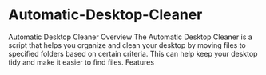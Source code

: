 # Automatic-Desktop-Cleaner
Automatic Desktop Cleaner Overview The Automatic Desktop Cleaner is a script that helps you organize and clean your desktop by moving files to specified folders based on certain criteria. This can help keep your desktop tidy and make it easier to find files.  Features 
